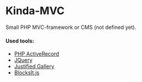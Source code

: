 # Kinda-MVC
Small PHP MVC-framework or CMS (not defined yet).

#### Used tools:
- [PHP ActiveRecord](http://www.phpactiverecord.org/)
- [JQuery](https://jquery.com)
- [Justified Gallery](https://miromannino.github.io/Justified-Gallery/)
- [BlocksIt.js](http://www.inwebson.com/demo/blocksit-js/)